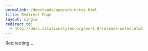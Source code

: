 ```yaml
---
permalink: /downloads/upgrade-notes.html
title: Redirect Page
layout: single
redirect_to:
  - http://docs.citationstyles.org/en/1.0/release-notes.html
---
```


Redirecting...